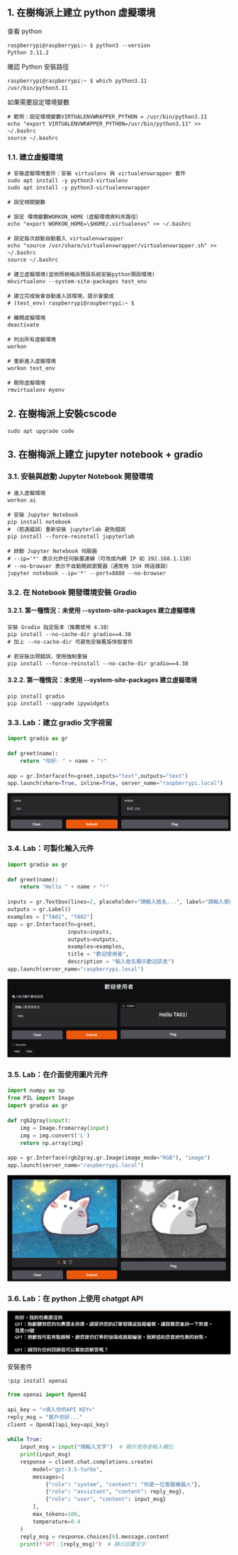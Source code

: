 ## 1. 在樹梅派上建立 python 虛擬環境

查看 python

```
raspberrypi@raspberrypi:~ $ python3 --version
Python 3.11.2
```

確認 Python 安裝路徑

```
raspberrypi@raspberrypi:~ $ which python3.11
/usr/bin/python3.11
```

如果需要設定環境變數

```
# 範例：設定環境變數VIRTUALENVWRAPPER_PYTHON = /usr/bin/python3.11
echo "export VIRTUALENVWRAPPER_PYTHON=/usr/bin/python3.11" >> ~/.bashrc
source ~/.bashrc
```

### 1.1. 建立虛擬環境

```
# 安裝虛擬環境套件：安裝 virtualenv 與 virtualenvwrapper 套件
sudo apt install -y python3-virtualenv
sudo apt install -y python3-virtualenvwrapper

# 設定相關變數

# 設定 環境變數WORKON_HOME（虛擬環境資料夾路徑）
echo "export WORKON_HOME=\$HOME/.virtualenvs" >> ~/.bashrc

# 設定每次啟動自動載入 virtualenvwrapper
echo "source /usr/share/virtualenvwrapper/virtualenvwrapper.sh" >> ~/.bashrc
source ~/.bashrc

# 建立虛擬環境(並依照樹梅派預設系統安裝python預設環境)
mkvirtualenv --system-site-packages test_env 

# 建立完成後會自動進入該環境，提示會變成
# (test_env) raspberrypi@raspberrypi:~ $

# 離開虛擬環境
deactivate

# 列出所有虛擬環境
workon

# 重新進入虛擬環境
workon test_env

# 刪除虛擬環境
rmvirtualenv myenv
```

## 2. 在樹梅派上安裝cscode
```
sudo apt upgrade code
```




## 3. 在樹梅派上建立 jupyter notebook + gradio

### 3.1. 安裝與啟動 Jupyter Notebook 開發環境

```
# 進入虛擬環境
workon ai

# 安裝 Jupyter Notebook
pip install notebook
# （若遇錯誤）重新安裝 jupyterlab 避免錯誤
pip install --force-reinstall jupyterlab

# 啟動 Jupyter Notebook 伺服器
# --ip='*' 表示允許任何裝置連線（可改成內網 IP 如 192.168.1.110）
# --no-browser 表示不自動開啟瀏覽器（通常用 SSH 時這樣設）
jupyter notebook --ip='*' --port=8888 --no-browser
```

### 3.2. 在 Notebook 開發環境安裝 Gradio

#### 3.2.1. 第一種情況：未使用 --system-site-packages 建立虛擬環境

```
安裝 Gradio 指定版本（推薦使用 4.38）
pip install --no-cache-dir gradio==4.38
# 加上 --no-cache-dir 可避免安裝舊版快取套件

# 若安裝出現錯誤，使用強制重裝
pip install --force-reinstall --no-cache-dir gradio==4.38
```

#### 3.2.2. 第一種情況：未使用 --system-site-packages 建立虛擬環境

```
pip install gradio
pip install --upgrade ipywidgets
```

### 3.3. Lab：建立 gradio 文字視窗

```python
import gradio as gr

def greet(name):
    return "你好: " + name + "!"

app = gr.Interface(fn=greet,inputs="text",outputs="text")
app.launch(share=True, inline=True, server_name="raspberrypi.local")
```

![upgit_20250414_1744618628.png](https://raw.githubusercontent.com/kcwc1029/obsidian-upgit-image/main/2025/04/upgit_20250414_1744618628.png)

### 3.4. Lab：可製化輸入元件

```python
import gradio as gr

def greet(name):
    return "Hello " + name + "!"

inputs = gr.Textbox(lines=2, placeholder="請輸入姓名...", label="請輸入使用者姓名")
outputs = gr.Label()
examples = ["TA01", "TA02"]
app = gr.Interface(fn=greet,
                   inputs=inputs,
                   outputs=outputs,
                   examples=examples,
                   title = "歡迎使用者",
                   description = "輸入姓名顯示歡迎訊息")
app.launch(server_name="raspberrypi.local")
```

![upgit_20250414_1744618961.png|1070x377](https://raw.githubusercontent.com/kcwc1029/obsidian-upgit-image/main/2025/04/upgit_20250414_1744618961.png)

### 3.5. Lab：在介面使用圖片元件

```python
import numpy as np
from PIL import Image
import gradio as gr

def rgb2gray(input):
    img = Image.fromarray(input)
    img = img.convert('L')
    return np.array(img)

app = gr.Interface(rgb2gray,gr.Image(image_mode="RGB"), "image")
app.launch(server_name="raspberrypi.local")
```

![upgit_20250414_1744621856.png|741x353](https://raw.githubusercontent.com/kcwc1029/obsidian-upgit-image/main/2025/04/upgit_20250414_1744621856.png)

### 3.6. Lab：在 python 上使用 chatgpt API

![upgit_20250414_1744624960.png|639x126](https://raw.githubusercontent.com/kcwc1029/obsidian-upgit-image/main/2025/04/upgit_20250414_1744624960.png)

安裝套件

```python
!pip install openai
```

```python
from openai import OpenAI

api_key = "<填入你的API KEY>"
reply_msg = "客戶你好..."
client = OpenAI(api_key=api_key)

while True:
    input_msg = input("情輸入文字")  # 顯示使用者輸入欄位
    print(input_msg)
    response = client.chat.completions.create(
        model="gpt-3.5-turbo",
        messages=[
            {"role": "system", "content": "你是一位客服機器人"},
            {"role": "assistant", "content": reply_msg},
            {"role": "user", "content": input_msg}
        ],
        max_tokens=100,
        temperature=0.4
    )
    reply_msg = response.choices[0].message.content
    print(f"GPT：{reply_msg}")  # 顯示回覆文字

```
